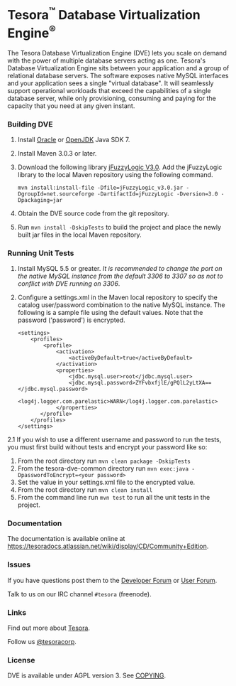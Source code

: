 # Tesora<sup>&#8482;</sup> Database Virtualization Engine<sup>&reg;</sup>

The Tesora Database Virtualization Engine (DVE) lets you scale on demand with 
the power of multiple database servers acting as one.  Tesora's Database Virtualization Engine 
sits between your application and a group of relational database servers. The software exposes 
native MySQL interfaces and your application sees a single "virtual database".  It will seamlessly 
support operational workloads that exceed the capabilities of a single database server, 
while only provisioning, consuming and paying for the capacity that you need at any given instant.

### Building DVE
1. Install [Oracle](http://www.oracle.com/technetwork/java/javase/downloads/index.html) or [OpenJDK](http://openjdk.java.net/install/index.html) Java SDK 7.
2. Install Maven 3.0.3 or later.
3. Download the following library [jFuzzyLogic V3.0](http://sourceforge.net/projects/jfuzzylogic/files/jfuzzylogic/jFuzzyLogic_v3.0.jar/download).  Add the jFuzzyLogic library to the local Maven repository using the following command.
	
	```
 	mvn install:install-file -Dfile=jFuzzyLogic_v3.0.jar -DgroupId=net.sourceforge -DartifactId=jFuzzyLogic -Dversion=3.0 -Dpackaging=jar
 	```
 	
4. Obtain the DVE source code from the git repository.
5. Run `mvn install -DskipTests` to build the project and place the newly built jar files in the local Maven repository.

### Running Unit Tests
1. Install MySQL 5.5 or greater. *It is recommended to change the port on the native MySQL instance from the default 3306 to 3307 so as not to conflict with DVE running on 3306*.
2. Configure a settings.xml in the Maven local repository to specify the catalog user/password combination to the native MySQL instance.  The following is a sample file using the default values.  Note that the password ('password') is encrypted.
		
	```
	<settings>
	    <profiles>
	        <profile>
	            <activation>
	                <activeByDefault>true</activeByDefault>
	            </activation>
	            <properties>
	                <jdbc.mysql.user>root</jdbc.mysql.user>
	                <jdbc.mysql.password>ZYFvbxfjlE/gPQlL2yLtXA==</jdbc.mysql.password>
	                <log4j.logger.com.parelastic>WARN</log4j.logger.com.parelastic>
	            </properties>
	       </profile>
	    </profiles>
	</settings>
	```
2.1 If you wish to use a different username and password to run the tests, you must first build without tests and encrypt your password like so:
  1. From the root directory run `mvn clean package -DskipTests`
  2. From the tesora-dve-common directory run `mvn exec:java -DpasswordToEncrypt=<your password>`
  3. Set the value in your settings.xml file to the encrypted value.
  4. From the root directory run `mvn clean install`
3. From the command line run `mvn test` to run all the unit tests in the project.

### Documentation
The documentation is available online at https://tesoradocs.atlassian.net/wiki/display/CD/Community+Edition.

### Issues
If you have questions post them to the [Developer Forum](https://groups.google.com/forum/#!forum/tesora-dve-dev) or [User Forum](https://groups.google.com/forum/#!forum/tesora-dve-user). 

Talk to us on our IRC channel `#tesora` (freenode).

### Links
Find out more about [Tesora](http://www.tesora.com).

Follow us [@tesoracorp](http://twitter.com/tesoracorp).

### License
DVE is available under AGPL version 3.  See [COPYING](COPYING).

